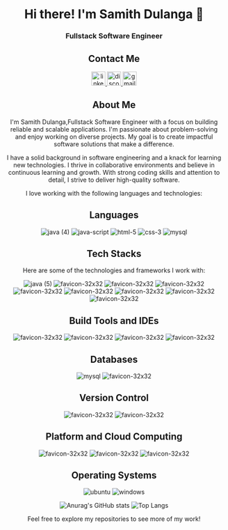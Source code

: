 <div align="center">

# Hi there! I'm Samith Dulanga  👋

### Fullstack Software Engineer

<!-- ![ezgif com-resize](https://github.com/SamithDulanga/SamithDulanga/assets/112160411/2afe8a85-8fab-4f3e-b4bd-d1d7f969277c) -->

## Contact Me

  <a href="https://www.linkedin.com/in/samith-dulanga-49b13323a/" target="_blank" >
    <img src="https://raw.githubusercontent.com/maurodesouza/profile-readme-generator/master/src/assets/icons/social/linkedin/default.svg"        width="32" height="32" alt="linkedin logo"  />
  </a>
  
  <a href="https://discord.com/channels/Subhash#5290" target="_blank">
    <img src="https://raw.githubusercontent.com/maurodesouza/profile-readme-generator/master/src/assets/icons/social/discord/default.svg"         width="32" height="32" alt="discord logo"  />
  </a>
  
  <!-- <a href="https://twitter.com/chamara_subhash?t=e7Qt_Z5c0eEg426tqdXxrQ&s=09" target="_blank">
   <img src="https://raw.githubusercontent.com/maurodesouza/profile-readme-generator/master/src/assets/icons/social/twitter/default.svg"         width="32" height="32" alt="twitter logo"/>
  </a> -->
    
  
  <a href="mailto:dulangasamith@gmail.com">
    <img src="https://raw.githubusercontent.com/maurodesouza/profile-readme-generator/master/src/assets/icons/social/gmail/default.svg"           width="32" height="32" alt="gmail logo"  />
  </a>

## About Me
I'm Samith Dulanga,Fullstack Software Engineer with a focus on building reliable and scalable applications. I'm passionate about problem-solving and enjoy working on diverse projects. My goal is to create impactful software solutions that make a difference.

I have a solid background in software engineering and a knack for learning new technologies. I thrive in collaborative environments and believe in continuous learning and growth. With strong coding skills and attention to detail, I strive to deliver high-quality software.

I love working with the following languages and technologies:

## Languages

![java (4)](https://github.com/SamithDulanga/SamithDulanga/assets/112160411/31c6c483-96c7-489c-9be9-c2405ab6bda7)
![java-script](https://github.com/SamithDulanga/SamithDulanga/assets/112160411/6bd7f97c-7e74-4a6b-957f-b5306135abed)
![html-5](https://github.com/SamithDulanga/SamithDulanga/assets/112160411/4f91ab5e-7d68-44a9-b8c0-92bb5ceabfd0)
![css-3](https://github.com/SamithDulanga/SamithDulanga/assets/112160411/f2bd64cc-d47e-4758-b3f4-12b3799abf48)
![mysql](https://github.com/SamithDulanga/SamithDulanga/assets/112160411/41f49f5a-fec4-44e2-90ee-1f1319a68f7b)

## Tech Stacks

Here are some of the technologies and frameworks I work with:

![java (5)](https://github.com/SamithDulanga/SamithDulanga/assets/112160411/a607cfe2-aa84-47db-aca5-417467ce7058)
![favicon-32x32](https://github.com/SamithDulanga/SamithDulanga/assets/112160411/398a67b1-8d34-4edd-9c2c-8c1c116bb9c6)
![favicon-32x32](https://github.com/SamithDulanga/SamithDulanga/assets/112160411/b8b46f20-9f38-4223-a06b-873a17ecb9ff)
![favicon-32x32](https://github.com/SamithDulanga/SamithDulanga/assets/112160411/bb53c634-854a-46d0-81f7-62fa207da035)
![favicon-32x32](https://github.com/SamithDulanga/SamithDulanga/assets/112160411/f59339e2-aeac-495c-aefc-fe0cd45a6056)
![favicon-32x32](https://github.com/SamithDulanga/SamithDulanga/assets/112160411/77ee6d28-4f00-427a-864c-22dfc8ce4c11)
![favicon-32x32](https://github.com/SamithDulanga/SamithDulanga/assets/112160411/ec68c39c-b698-43dd-a7fe-7493634e6b06)
![favicon-32x32](https://github.com/SamithDulanga/SamithDulanga/assets/112160411/3464b167-465c-4dbb-8de8-4d35d64a6cff)
![favicon-32x32](https://github.com/SamithDulanga/SamithDulanga/assets/112160411/e25ce68d-cdcf-459c-a248-bec7f1e36865)


## Build Tools and IDEs

![favicon-32x32](https://github.com/SamithDulanga/SamithDulanga/assets/112160411/7199f668-1ee9-4db8-aa2b-72a91540760b)
![favicon-32x32](https://github.com/SamithDulanga/SamithDulanga/assets/112160411/188678f1-6a01-407a-83bd-f03a8675c7ad)
![favicon-32x32](https://github.com/SamithDulanga/SamithDulanga/assets/112160411/c040e43f-7bc1-40a3-b61d-ee4a356c82fd)
![favicon-32x32](https://github.com/SamithDulanga/SamithDulanga/assets/112160411/53f2dcad-9c10-46aa-a9be-c963e95f82ee)

## Databases

![mysql](https://github.com/SamithDulanga/SamithDulanga/assets/112160411/41f49f5a-fec4-44e2-90ee-1f1319a68f7b)
![favicon-32x32](https://github.com/SamithDulanga/SamithDulanga/assets/112160411/2a6e39bb-825d-4605-875d-05a7bc89da70)


## Version Control

![favicon-32x32](https://github.com/SamithDulanga/SamithDulanga/assets/112160411/91572a75-7914-42a1-b399-5b69b1495441)
![favicon-32x32](https://github.com/SamithDulanga/SamithDulanga/assets/112160411/924fdf42-503e-4b00-a7ae-b4b370f3fa7d)


## Platform and Cloud Computing

![favicon-32x32](https://github.com/SamithDulanga/SamithDulanga/assets/112160411/26fb4df3-865a-4f37-8bc8-668c1003f037)
![favicon-32x32](https://github.com/SamithDulanga/SamithDulanga/assets/112160411/b728abc7-aa67-458d-9149-e4de5eaa4c1f)
![favicon-32x32](https://github.com/SamithDulanga/SamithDulanga/assets/112160411/2194e2ea-3b38-43d3-a6f5-ffb466c34489)


## Operating Systems

![ubuntu](https://github.com/SamithDulanga/SamithDulanga/assets/112160411/0529aa4a-56cd-42a3-9d66-cdfb2c1528a4)
![windows](https://github.com/SamithDulanga/SamithDulanga/assets/112160411/d05b8900-ac48-460a-81b1-8c99c68a006b)

![Anurag's GitHub stats](https://github-readme-stats.vercel.app/api?username=SamithDulanga&show_icons=true&theme=radical)
![Top Langs](https://github-readme-stats.vercel.app/api/top-langs/?username=SamithDulanga&layout=compact)

Feel free to explore my repositories to see more of my work!

</div>